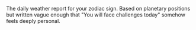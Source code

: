  The daily weather report for your zodiac sign. Based on planetary positions but written vague enough that "You will face challenges today" somehow feels deeply personal.
